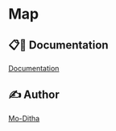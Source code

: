 # Map




## 📋🎇 Documentation

[Documentation](https://github.com/Mo-Ditha/Map)

## ✍ Author

[Mo-Ditha](https://github.com/Mo-Ditha)
